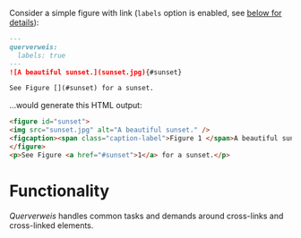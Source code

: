 Consider a simple figure with link (`labels` option is enabled, see
[below for details](#labels-add-labels-to-caption)):

``` markdown {#input}
---
querverweis:
  labels: true
---
![A beautiful sunset.](sunset.jpg){#sunset}

See Figure [](#sunset) for a sunset.
```

…would generate this HTML output:

```html {#expected}
<figure id="sunset">
<img src="sunset.jpg" alt="A beautiful sunset." />
<figcaption><span class="caption-label">Figure 1 </span>A beautiful sunset.</figcaption>
</figure>
<p>See Figure <a href="#sunset">1</a> for a sunset.</p>
```



# Functionality

*Querverweis* handles common tasks and demands around cross-links and
cross-linked elements.
